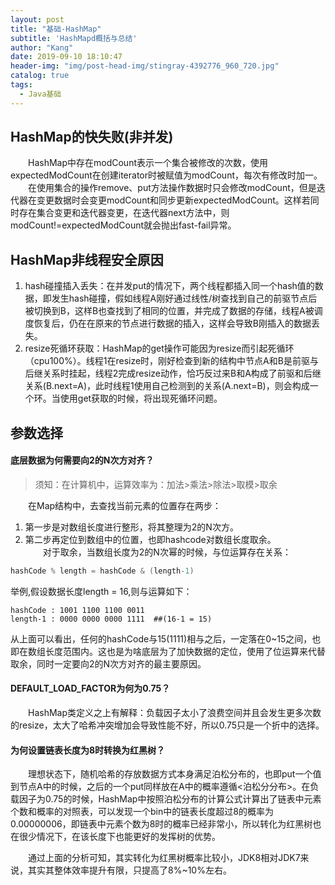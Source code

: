 ```yaml
---
layout: post
title: "基础-HashMap"
subtitle: 'HashMapd概括与总结'
author: "Kang"
date: 2019-09-10 18:10:47
header-img: "img/post-head-img/stingray-4392776_960_720.jpg"
catalog: true
tags:
  - Java基础
---
```

## HashMap的快失败(非并发)
&emsp;&emsp;HashMap中存在modCount表示一个集合被修改的次数，使用expectedModCount在创建iterator时被赋值为modCount，每次有修改时加一。    
&emsp;&emsp;在使用集合的操作remove、put方法操作数据时只会修改modCount，但是迭代器在变更数据时会变更modCount和同步更新expectedModCount。这样若同时存在集合变更和迭代器变更，在迭代器next方法中，则modCount!=expectedModCount就会抛出fast-fail异常。

## HashMap非线程安全原因
1. hash碰撞插入丢失：在并发put的情况下，两个线程都插入同一个hash值的数据，即发生hash碰撞，假如线程A刚好通过线性/树查找到自己的前驱节点后被切换到B，这样B也查找到了相同的位置，并完成了数据的存储，线程A被调度恢复后，仍在在原来的节点进行数据的插入，这样会导致B刚插入的数据丢失。
2. resize死循环获取：HashMap的get操作可能因为resize而引起死循环（cpu100%）。线程1在resize时，刚好检查到新的结构中节点A和B是前驱与后继关系时挂起，线程2完成resize动作，恰巧反过来B和A构成了前驱和后继关系(B.next=A)，此时线程1使用自己检测到的关系(A.next=B)，则会构成一个环。当使用get获取的时候，将出现死循环问题。
  

## 参数选择

#### 底层数据为何需要向2的N次方对齐？
>须知：在计算机中，运算效率为：加法>乘法>除法>取模>取余

&emsp;&emsp;在Map结构中，去查找当前元素的位置存在两步：  
1. 第一步是对数组长度进行整形，将其整理为2的N次方。  
2. 第二步再定位到数组中的位置，也即hashcode对数组长度取余。  
&emsp;&emsp;对于取余，当数组长度为2的N次幂的时候，与位运算存在关系：
```java
hashCode % length = hashCode & (length-1)
```  
举例,假设数据长度length = 16,则与运算如下：
```
hashCode : 1001 1100 1100 0011
length-1 : 0000 0000 0000 1111  ##(16-1 = 15) 
```
从上面可以看出，任何的hashCode与15(1111)相与之后，一定落在0~15之间，也即在数组长度范围内。这也是为啥底层为了加快数据的定位，使用了位运算来代替取余，同时一定要向2的N次方对齐的最主要原因。  

#### DEFAULT_LOAD_FACTOR为何为0.75？
&emsp;&emsp;HashMap类定义之上有解释：负载因子太小了浪费空间并且会发生更多次数的resize，太大了哈希冲突增加会导致性能不好，所以0.75只是一个折中的选择。  

#### 为何设置链表长度为8时转换为红黑树？
&emsp;&emsp;理想状态下，随机哈希的存放数据方式本身满足泊松分布的，也即put一个值到节点A中的时候，之后的一个put同样放在A中的概率遵循<泊松分分布>。在负载因子为0.75的时候，HashMap中按照泊松分布的计算公式计算出了链表中元素个数和概率的对照表，可以发现一个bin中的链表长度超过8的概率为0.00000006，即链表中元素个数为8时的概率已经非常小，所以转化为红黑树也在很少情况下，在该长度下也能更好的发挥树的优势。   

&emsp;&emsp;通过上面的分析可知，其实转化为红黑树概率比较小，JDK8相对JDK7来说，其实其整体效率提升有限，只提高了8%~10%左右。  
